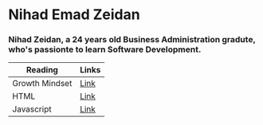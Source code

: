 # Nihad Emad Zeidan

### Nihad Zeidan, a 24 years old Business Administration gradute, who's passionte to learn Software Development.



Reading   | Links
------- | -------
Growth Mindset | [Link](https://nihadzeidan.github.io/reading-notes/read02)
HTML | [Link](Read03a.md)
Javascript | [Link](read04.md)



